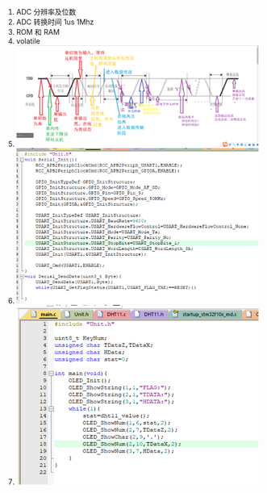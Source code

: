 1. ADC 分辨率及位数
2. ADC 转换时间 1us 1Mhz
3. ROM 和 RAM
4. volatile
5. ![](2023-12-03-20-43-40.png)
6. ![](2023-12-03-20-45-03.png)
7. ![](2023-12-03-20-46-42.png)